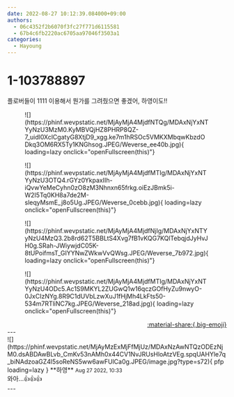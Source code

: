 ```yaml
---
date: 2022-08-27 10:12:39.084000+09:00
authors:
  - 06c4352f2b6070f3fc27f771d6115581
  - 67b4c6fb2220ac6705aa97046f3503a1
categories:
  - Hayoung
---
```


# 1-103788897

<div class="post-container" markdown="1">
<div class="content-container md-sidebar__scrollwrap" markdown="1">

플로버들이 1111 이용해서 뭔가를 그려줬으면 좋겠어, 하영이도!! 
<figure markdown="1">
![](https://phinf.wevpstatic.net/MjAyMjA4MjdfNTQg/MDAxNjYxNTYyNzU3MzM0.KyMBVQjHZ8PHRP8QZ-7_uidl0XclCgatyG8XtjD9_xgg.ke7m1hRSOc5VMKXMbqwKbzdODkq3OM6RX5Ty1KNGhsog.JPEG/Weverse_ee40b.jpg){ loading=lazy onclick="openFullscreen(this)"}
</figure>

<figure markdown="1">
![](https://phinf.wevpstatic.net/MjAyMjA4MjdfMTIg/MDAxNjYxNTYyNzU3OTQ4.rGYz0YkpaxIIh-iQvwYeMeCyhn0zO8zM3Nhnxn65frkg.oiEzJBmk5i-W2I5Tq0KH8a7de2M-sleqyMsmE_j8o5Ug.JPEG/Weverse_0cebb.jpg){ loading=lazy onclick="openFullscreen(this)"}
</figure>

<figure markdown="1">
![](https://phinf.wevpstatic.net/MjAyMjA4MjdfNjIg/MDAxNjYxNTYyNzU4MzQ3.2b8rd62T5BBLtS4Xvg7fB1vKQG7KQlTebqjdJyHvJH0g.SRah-JWiywjdC05K-8tUPoifmsT_GIYYNwZWkwVvQWsg.JPEG/Weverse_7b972.jpg){ loading=lazy onclick="openFullscreen(this)"}
</figure>

<figure markdown="1">
![](https://phinf.wevpstatic.net/MjAyMjA4MjdfMTIg/MDAxNjYxNTYyNzU4ODc5.Ac1S9MKYL2ZUGwQ1w16qczGOfHyZu9nwyO-0JxCIzNYg.8R9C1dUVbLzwXuJ1fHjMh4LkFts50-534m7RTliNC7kg.JPEG/Weverse_218ad.jpg){ loading=lazy onclick="openFullscreen(this)"}
</figure>


</div>
</div>

<div style="text-align: right;" markdown="1">
<a href="https://weverse.io/fromis9/fanpost/1-103788897" style="text-align: right;">:material-share:{.big-emoji}</a>
</div>
---

<div class="comments-container md-sidebar__scrollwrap" markdown="1">
<div class="comment" markdown="1">
<div class='id-container' markdown="1">
![](https://phinf.wevpstatic.net/MjAyMzExMjFfMjUz/MDAxNzAwNTQzODEzNjM0.dsABDAwBLvb_CmKv53nAMh0x44CV1NvJRUsHloAtzVEg.spqUAHYle7q_biNAdzoaGZ4l5soReNS5ww6awFUlCa0g.JPEG/image.jpg?type=s72){ pfp loading=lazy }
**<span class="artist">하영</span>** <small>Aug 27 2022, 10:33</small><br>
</div>
<div class='comment-body' markdown="1">
와아…👍👍👍
</div>
</div>
</div>
---
